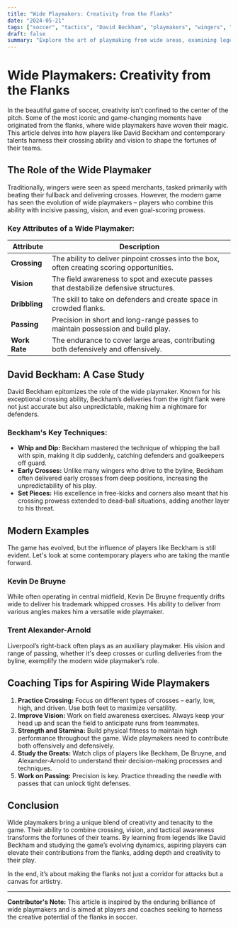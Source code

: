```yaml
---
title: "Wide Playmakers: Creativity from the Flanks"
date: "2024-05-21"
tags: ["soccer", "tactics", "David Beckham", "playmakers", "wingers", "crossing", "vision", "coaching"]
draft: false
summary: "Explore the art of playmaking from wide areas, examining legends like David Beckham and modern examples who excel in creating chances from the flanks with their exceptional crossing and vision."
---
```


# Wide Playmakers: Creativity from the Flanks

In the beautiful game of soccer, creativity isn't confined to the center of the pitch. Some of the most iconic and game-changing moments have originated from the flanks, where wide playmakers have woven their magic. This article delves into how players like David Beckham and contemporary talents harness their crossing ability and vision to shape the fortunes of their teams.

## The Role of the Wide Playmaker

Traditionally, wingers were seen as speed merchants, tasked primarily with beating their fullback and delivering crosses. However, the modern game has seen the evolution of wide playmakers – players who combine this ability with incisive passing, vision, and even goal-scoring prowess.

### Key Attributes of a Wide Playmaker:

| Attribute        | Description                                                                       |
|------------------|----------------------------------------------------------------------------------|
| **Crossing**     | The ability to deliver pinpoint crosses into the box, often creating scoring opportunities. |
| **Vision**       | The field awareness to spot and execute passes that destabilize defensive structures.        |
| **Dribbling**    | The skill to take on defenders and create space in crowded flanks.                     |
| **Passing**      | Precision in short and long-range passes to maintain possession and build play.         |
| **Work Rate**    | The endurance to cover large areas, contributing both defensively and offensively.         |

## David Beckham: A Case Study

David Beckham epitomizes the role of the wide playmaker. Known for his exceptional crossing ability, Beckham’s deliveries from the right flank were not just accurate but also unpredictable, making him a nightmare for defenders.

### Beckham's Key Techniques:

- **Whip and Dip:** Beckham mastered the technique of whipping the ball with spin, making it dip suddenly, catching defenders and goalkeepers off guard.
- **Early Crosses:** Unlike many wingers who drive to the byline, Beckham often delivered early crosses from deep positions, increasing the unpredictability of his play.
- **Set Pieces:** His excellence in free-kicks and corners also meant that his crossing prowess extended to dead-ball situations, adding another layer to his threat.

## Modern Examples

The game has evolved, but the influence of players like Beckham is still evident. Let's look at some contemporary players who are taking the mantle forward.

### Kevin De Bruyne

While often operating in central midfield, Kevin De Bruyne frequently drifts wide to deliver his trademark whipped crosses. His ability to deliver from various angles makes him a versatile wide playmaker.

### Trent Alexander-Arnold

Liverpool’s right-back often plays as an auxiliary playmaker. His vision and range of passing, whether it's deep crosses or curling deliveries from the byline, exemplify the modern wide playmaker’s role.

## Coaching Tips for Aspiring Wide Playmakers

1. **Practice Crossing:** Focus on different types of crosses – early, low, high, and driven. Use both feet to maximize versatility.
2. **Improve Vision:** Work on field awareness exercises. Always keep your head up and scan the field to anticipate runs from teammates.
3. **Strength and Stamina:** Build physical fitness to maintain high performance throughout the game. Wide playmakers need to contribute both offensively and defensively.
4. **Study the Greats:** Watch clips of players like Beckham, De Bruyne, and Alexander-Arnold to understand their decision-making processes and techniques.
5. **Work on Passing:** Precision is key. Practice threading the needle with passes that can unlock tight defenses.

## Conclusion

Wide playmakers bring a unique blend of creativity and tenacity to the game. Their ability to combine crossing, vision, and tactical awareness transforms the fortunes of their teams. By learning from legends like David Beckham and studying the game’s evolving dynamics, aspiring players can elevate their contributions from the flanks, adding depth and creativity to their play.

In the end, it’s about making the flanks not just a corridor for attacks but a canvas for artistry.

---
**Contributor's Note:** This article is inspired by the enduring brilliance of wide playmakers and is aimed at players and coaches seeking to harness the creative potential of the flanks in soccer.
```
